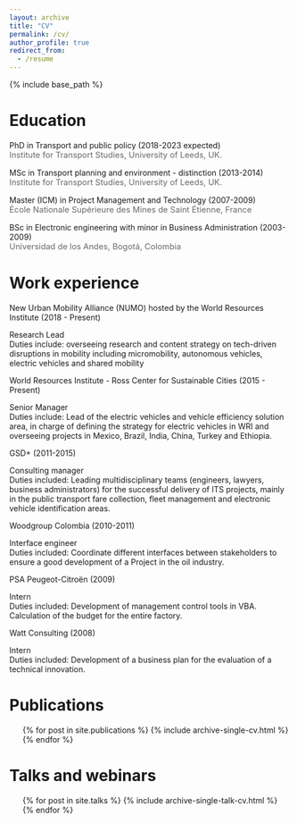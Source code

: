 ```yaml
---
layout: archive
title: "CV"
permalink: /cv/
author_profile: true
redirect_from:
  - /resume
---
```


{% include base_path %}

Education
======
<i class="fas fa-fw fa-graduation-cap"></i> PhD in Transport and public policy (2018-2023 expected)  
  <SPAN STYLE="color: #696969	; font-size: 11pt">Institute for Transport Studies, University of Leeds, UK.</span>  

<i class="fas fa-fw fa-graduation-cap"></i> MSc in Transport planning and environment - distinction (2013-2014)  
  <SPAN STYLE="color: #696969	; font-size: 11pt">Institute for Transport Studies, University of Leeds, UK.</span>   
  
<i class="fas fa-fw fa-graduation-cap"></i> Master (ICM) in Project Management and Technology (2007-2009)  
  <SPAN STYLE="color: #696969	; font-size: 11pt">École Nationale Supérieure des Mines de Saint Étienne, France</span>  
  
<i class="fas fa-fw fa-graduation-cap"></i> BSc in Electronic engineering with minor in Business Administration (2003-2009)  
  <SPAN STYLE="color: #696969	; font-size: 11pt">Universidad de los Andes, Bogotá, Colombia</span> 

Work experience
======
<i class="fas fa-fw fa-briefcase"></i> New Urban Mobility Alliance (NUMO) hosted by the World Resources Institute (2018 - Present)  
 <div class="padded-multilinebold">Research Lead</div> 
 <div class="padded-multiline">Duties include: overseeing research and content strategy on tech-driven disruptions in mobility including micromobility, autonomous vehicles, electric vehicles and shared mobility</div>  

<i class="fas fa-fw fa-briefcase"></i> World Resources Institute - Ross Center for Sustainable Cities (2015 - Present)  
 <div class="padded-multilinebold">Senior Manager</div>  
 <div class="padded-multiline">Duties include: Lead of the electric vehicles and vehicle efficiency solution area, in charge of defining the strategy for electric vehicles in WRI and overseeing projects in Mexico, Brazil, India, China, Turkey and Ethiopia.</div>

<i class="fas fa-fw fa-briefcase"></i> GSD+ (2011-2015)  
  <div class="padded-multilinebold">Consulting manager</div>   
  <div class="padded-multiline">Duties included: Leading multidisciplinary teams (engineers, lawyers, business administrators) for the successful delivery of ITS projects, mainly in the public transport fare collection, fleet management and electronic vehicle identification areas.</div>

<i class="fas fa-fw fa-briefcase"></i>Woodgroup Colombia (2010-2011)  
  <div class="padded-multilinebold"> Interface engineer</div>  
  <div class="padded-multiline">Duties included: Coordinate different interfaces between stakeholders to ensure a good development of a Project in the oil industry.</div> 
  
<i class="fas fa-fw fa-briefcase"></i>PSA Peugeot-Citroën (2009)  
  <div class="padded-multilinebold">Intern</div>  
  <div class="padded-multiline">Duties included: Development of management control tools in VBA. Calculation of the budget for the entire factory.</div>    

<i class="fas fa-fw fa-briefcase"></i>Watt Consulting (2008)  
  <div class="padded-multilinebold">Intern</div>  
 <div class="padded-multiline">Duties included: Development of a business plan for the evaluation of a technical innovation.</div><p></p>   
   
   
Publications 
======
  <ul> {% for post in site.publications %}
     {% include archive-single-cv.html %}
  {% endfor %}</ul>
  
Talks and webinars
======
  <ul>{% for post in site.talks %}
     {% include archive-single-talk-cv.html %}
  {% endfor %}</ul>
